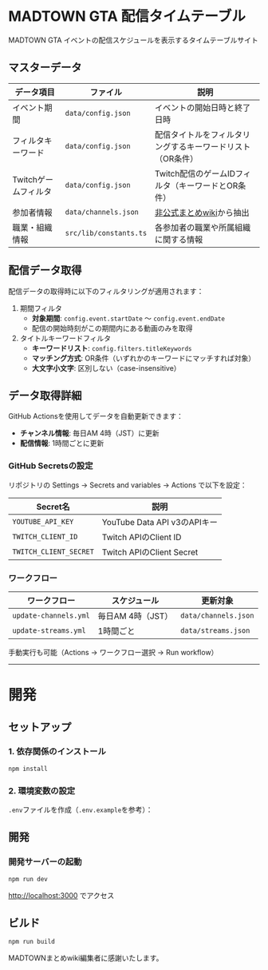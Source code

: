 # MADTOWN GTA 配信タイムテーブル

MADTOWN GTA イベントの配信スケジュールを表示するタイムテーブルサイト

## マスターデータ

| データ項目 | ファイル | 説明 |
|-----------|---------|------|
| イベント期間 | `data/config.json` | イベントの開始日時と終了日時 |
| フィルタキーワード | `data/config.json` | 配信タイトルをフィルタリングするキーワードリスト（OR条件） |
| Twitchゲームフィルタ | `data/config.json` | Twitch配信のゲームIDフィルタ（キーワードとOR条件） |
| 参加者情報 | `data/channels.json` | [非公式まとめwiki](https://w.atwiki.jp/madtowngta1/pages/12.html)から抽出 |
| 職業・組織情報 | `src/lib/constants.ts` | 各参加者の職業や所属組織に関する情報 |

## 配信データ取得

配信データの取得時に以下のフィルタリングが適用されます：

1. 期間フィルタ
   - **対象期間**: `config.event.startDate` 〜 `config.event.endDate`
   - 配信の開始時刻がこの期間内にある動画のみを取得
2. タイトルキーワードフィルタ
   - **キーワードリスト**: `config.filters.titleKeywords`
   - **マッチング方式**: OR条件（いずれかのキーワードにマッチすれば対象）
   - **大文字小文字**: 区別しない（case-insensitive）

## データ取得詳細

GitHub Actionsを使用してデータを自動更新できます：

- **チャンネル情報**: 毎日AM 4時（JST）に更新
- **配信情報**: 1時間ごとに更新

### GitHub Secretsの設定

リポジトリの Settings → Secrets and variables → Actions で以下を設定：

| Secret名 | 説明 |
|---------|------|
| `YOUTUBE_API_KEY` | YouTube Data API v3のAPIキー |
| `TWITCH_CLIENT_ID` | Twitch APIのClient ID |
| `TWITCH_CLIENT_SECRET` | Twitch APIのClient Secret |

### ワークフロー

| ワークフロー | スケジュール | 更新対象 |
|------------|------------|---------|
| `update-channels.yml` | 毎日AM 4時（JST） | `data/channels.json` |
| `update-streams.yml` | 1時間ごと | `data/streams.json` |

手動実行も可能（Actions → ワークフロー選択 → Run workflow）

---

# 開発

## セットアップ

### 1. 依存関係のインストール

```bash
npm install
```

### 2. 環境変数の設定

`.env`ファイルを作成（`.env.example`を参考）：

## 開発

### 開発サーバーの起動

```bash
npm run dev
```

[http://localhost:3000](http://localhost:3000) でアクセス

## ビルド

```bash
npm run build
```

MADTOWNまとめwiki編集者に感謝いたします。
